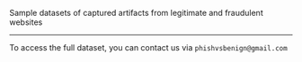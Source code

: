 Sample datasets of captured artifacts from legitimate and fraudulent websites

---
To access the full dataset, you can contact us via `phishvsbenign@gmail.com`